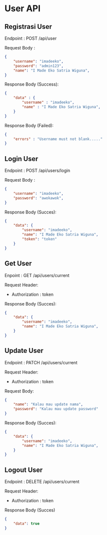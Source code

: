 # User API

## Registrasi User

Endpoint : POST /api/user

Request Body :

```json
{
    "username": "imadeeko",
    "password": "admin123",
    "name": "I Made Eko Satria Wiguna",
}
```

Response Body (Success):

```json
{
    "data" : {
        "username" : "imadeeko",
        "name" : "I Made Eko Satria Wiguna",
    }
}
```

Response Body (Failed):

```json
{
    "errors" : "Username must not blank....."
}
```

## Login User

Endpoint : POST /api/users/login

Request Body : 

```json
{
    "username": "imadeeko",
    "password": "awokawok",
}
```

Response Body (Succes):

```json
{
    "data": {
        "username": "imadeeko",
        "name": "I Made Eko Satria Wiguna",
        "token": "token"
    }
}
```

## Get User

Enpoint : GET /api/users/current

Request Header:
- Authorization : token

Response Body (Succes):

```json
{
    "data": {
        "username": "imadeeko",
        "name": "I Made Eko Satria Wiguna",
    }
}
```

## Update User

Endpoint : PATCH /api/users/current

Request Header:
- Authorization : token

Request Body:

```json
{
    "name": "Kalau mau update nama",
    "password": "Kalau mau update password"
}
```

Response Body (Succes):

```json
{
    "data": {
        "username": "imadeeko",
        "name": "I Made Eko Satria Wiguna",
    }
}
```

## Logout User

Endpoint : DELETE /api/users/current

Request Header:
- Authorization : token

Response Body (Succes)

```json
{
    "data": true
}
```